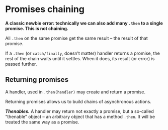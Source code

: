 # Promises chaining

**A classic newbie error: technically we can also add many `.then` to a single promise. This is not chaining.**

All `.then` on the same promise get the same result – the result of that promise.

If a `.then` (or `catch/finally`, doesn’t matter) handler returns a promise, the rest of the chain waits until it settles. When it does, its result (or error) is passed further.

## Returning promises

A handler, used in `.then(handler)` may create and return a promise.

Returning promises allows us to build chains of asynchronous actions.

***Thenables.***
A handler may return not exactly a promise, but a so-called “thenable” object – an arbitrary object that has a method `.then`. It will be treated the same way as a promise.



